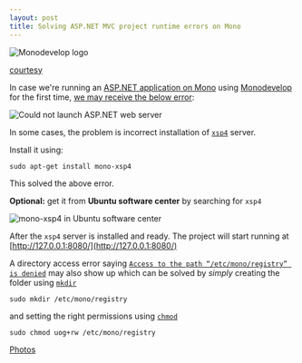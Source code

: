 ```yaml
---
layout: post
title: Solving ASP.NET MVC project runtime errors on Mono
---
```


![Monodevelop logo](https://chornsokun.files.wordpress.com/2011/11/monodevelop-2-8-2-git.png)

[courtesy](https://chornsokun.wordpress.com/2011/11/11/build-monodevelop-on-ubuntu-11-10/)

In case we're running an [ASP.NET application on Mono](http://www.mono-project.com/docs/web/aspnet/) using [Monodevelop](http://www.monodevelop.com/) for the first time, [we may receive the below error](http://stackoverflow.com/a/34872143/2404470):

![Could not launch ASP.NET web server](https://lh3.googleusercontent.com/2vI7SdMsVHBFLR7cOuqb7eoTF561t5BRLLmEfliOvKXH-9zZZ0t8dRM_2_t6jFF75C9kIz8fN3mgXRgg9ZiLzw80bbBMmvEVgevbBFgnuJpQXJ8E9kKQSKXbORy9rhFyIznWRgm7RaEJn_JjRGtAqIbgiCGW69GcoEwDjGloJW3pO0ayMt1J8N0V-4VhRllq-I9HWzEOJcC9SoDelR3d-zdYBxqQQ_M58USmJuYN5YtpulFfrh4UeeOPcJFrBGXMdwdXWvxLOt4mvf-QHHbYXV004KME6iZOZSN9g3O6MT2Iy3KtN13YlvRip_bERgyqRRs2BxJmfQoWnuEGVC7eymjcE5Qjf2pLuCg9RB_mZuOsleCyh2vlxzWKSpaU63Hp6U2aPrMko2-qmobCjSJNMCMi2Qfg9EzJ3ObWQ88W0alel_Lzfd_rWPoQLpJEnEKhP7ZkC8HQYezKj4jEPzSP4zF_S8TBGqAd-LGSb44m2OniZYHoev6Z9fjVjyX3fSWDKu2D48i9VIk6a8UyrVhveJerlZQk3aYOexOoaToYEmnaSE-1ZULem0dH-hG2N4eBI6Zh=w478-h179-no)

In some cases, the problem is incorrect installation of [`xsp4`](http://packages.ubuntu.com/precise/web/mono-xsp4) server.

Install it using:

`sudo apt-get install mono-xsp4`

This solved the above error.

**Optional:** get it from **Ubuntu software center** by searching for `xsp4`

![mono-xsp4 in Ubuntu software center](https://lh3.googleusercontent.com/C5-5C3FHK2RE7--bmz6VSqU6keQXyvUAxhtoGOPt2xXrp1oZVOhMdgF0-J91A7ptJWyyu33OY1I6s6oToOeV8B3IvC2XT6pU1FNb-WqIOA4xs3Xp6Eo0lK8CRsNrza4j6HXGZQUg536VoCbAaCvOykTkll0Rxo7aJp8etcKT6v7UvQvqUv5si9agQoVeF5n6fenW9evfZ55VoHldYUnYM2qcKe8BKIg5GXEya4sv0ESPktYXfZfi3VPVvhuzk-NqvNJrriTGiWnUgPm9Vci1efPzeriHgVx6L91WoBwrs0d5M8eNZxm1dg9G_22i5f3WuZe65QOkuT9AO_3ysC9o9ZLpIM6JQNNS6expj9sXAqMVUhTBm7yzV5EoeHOWE9XIA6R1C9eo-00JvWxDDhABP6U8aMbYeT_10yy0v_jfP2Y-qk3m1st-lnSBnQyCNBuj_qNMcxK7sR0zh4lDIbNEha_wKMy1rsfUEUexYFspMDBXLkZz1kJt9qnPgyVMp5rYIGLt5i_Kn32IfLDmqwA2aePfyTE3i_6LIq7S5eU3cuP6VqiSMxI11hcB8lYAFjI0ofbo=w1088-h637-no)

After the `xsp4` server is installed and ready. The project will start running at [http://127.0.0.1:8080/](http://127.0.0.1:8080/)

A directory access error saying [`Access to the path “/etc/mono/registry” is denied`](http://stackoverflow.com/q/24872394/2404470) may also show up which can be solved by *simply* creating the folder using [`mkdir`](http://alvinalexander.com/unix/edu/examples/mkdir.shtml)

`sudo mkdir /etc/mono/registry`

and setting the right permissions using [`chmod`](https://en.wikipedia.org/wiki/Chmod) 

`sudo chmod uog+rw /etc/mono/registry`

[Photos](https://goo.gl/photos/1GKy1Q5cQErmafNWA)